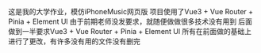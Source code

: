 这是我的大学作业，模仿iPhoneMusic网页版
项目使用了Vue3 + Vue Router + Pinia + Element Ul
由于前期老师没发要求，就随便做做很多技术没有用到
后面做到一半要求Vue3 + Vue Router + Pinia + Element Ul
所有在前面做的基础上进行了更改，有许多没有用的文件没有删完
